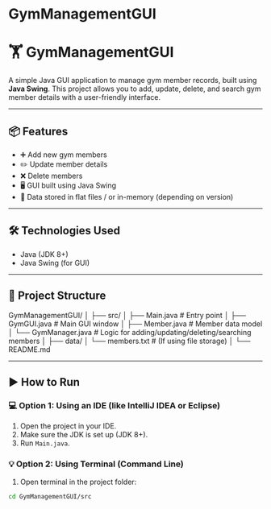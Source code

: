 # GymManagementGUI

# 🏋️ GymManagementGUI

A simple Java GUI application to manage gym member records, built using **Java Swing**. This project allows you to add, update, delete, and search gym member details with a user-friendly interface.

---

## 📦 Features

- ➕ Add new gym members
- ✏️ Update member details
- ❌ Delete members
- 🖥️ GUI built using Java Swing
- 💾 Data stored in flat files / or in-memory (depending on version)

---

## 🛠️ Technologies Used

- Java (JDK 8+)
- Java Swing (for GUI)

---

## 📁 Project Structure

GymManagementGUI/
│
├── src/
│ ├── Main.java # Entry point
│ ├── GymGUI.java # Main GUI window
│ ├── Member.java # Member data model
│ └── GymManager.java # Logic for adding/updating/deleting/searching members
│
├── data/
│ └── members.txt # (If using file storage)
│
└── README.md


---

## ▶️ How to Run

### 💻 Option 1: Using an IDE (like IntelliJ IDEA or Eclipse)

1. Open the project in your IDE.
2. Make sure the JDK is set up (JDK 8+).
3. Run `Main.java`.

### 💡 Option 2: Using Terminal (Command Line)

1. Open terminal in the project folder:

```bash
cd GymManagementGUI/src



